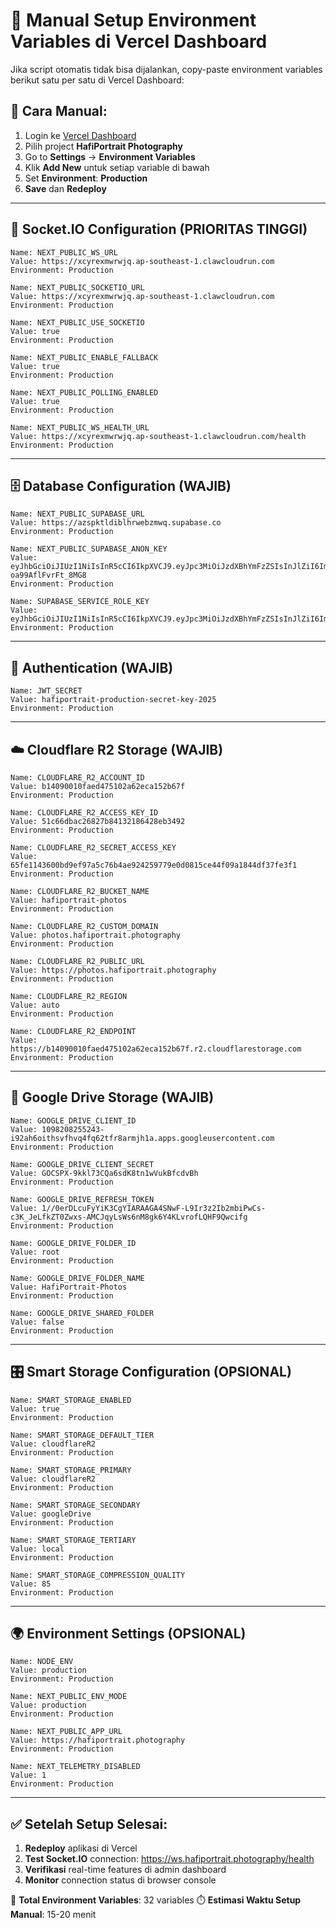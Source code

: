 # 🔧 Manual Setup Environment Variables di Vercel Dashboard

Jika script otomatis tidak bisa dijalankan, copy-paste environment variables berikut satu per satu di Vercel Dashboard:

## 📍 Cara Manual:
1. Login ke [Vercel Dashboard](https://vercel.com/dashboard)
2. Pilih project **HafiPortrait Photography**
3. Go to **Settings** → **Environment Variables**
4. Klik **Add New** untuk setiap variable di bawah
5. Set **Environment**: **Production**
6. **Save** dan **Redeploy**

---

## 🎯 Socket.IO Configuration (PRIORITAS TINGGI)

```
Name: NEXT_PUBLIC_WS_URL
Value: https://xcyrexmwrwjq.ap-southeast-1.clawcloudrun.com
Environment: Production
```

```
Name: NEXT_PUBLIC_SOCKETIO_URL
Value: https://xcyrexmwrwjq.ap-southeast-1.clawcloudrun.com
Environment: Production
```

```
Name: NEXT_PUBLIC_USE_SOCKETIO
Value: true
Environment: Production
```

```
Name: NEXT_PUBLIC_ENABLE_FALLBACK
Value: true
Environment: Production
```

```
Name: NEXT_PUBLIC_POLLING_ENABLED
Value: true
Environment: Production
```

```
Name: NEXT_PUBLIC_WS_HEALTH_URL
Value: https://xcyrexmwrwjq.ap-southeast-1.clawcloudrun.com/health
Environment: Production
```

---

## 🗄️ Database Configuration (WAJIB)

```
Name: NEXT_PUBLIC_SUPABASE_URL
Value: https://azspktldiblhrwebzmwq.supabase.co
Environment: Production
```

```
Name: NEXT_PUBLIC_SUPABASE_ANON_KEY
Value: eyJhbGciOiJIUzI1NiIsInR5cCI6IkpXVCJ9.eyJpc3MiOiJzdXBhYmFzZSIsInJlZiI6ImF6c3BrdGxkaWJsaHJ3ZWJ6bXdxIiwicm9sZSI6ImFub24iLCJpYXQiOjE3NTM5NDQwNDQsImV4cCI6MjA2OTUyMDA0NH0.uKHB4K9hxUDTc0ZkwidCJv_Ev-oa99AflFvrFt_8MG8
Environment: Production
```

```
Name: SUPABASE_SERVICE_ROLE_KEY
Value: eyJhbGciOiJIUzI1NiIsInR5cCI6IkpXVCJ9.eyJpc3MiOiJzdXBhYmFzZSIsInJlZiI6ImF6c3BrdGxkaWJsaHJ3ZWJ6bXdxIiwicm9sZSI6InNlcnZpY2Vfcm9sZSIsImlhdCI6MTc1Mzk0NDA0NCwiZXhwIjoyMDY5NTIwMDQ0fQ.hk8vOgFoW3PJZxhw40sHiNyvNxbD4_c4x6fqBynvlmE
Environment: Production
```

---

## 🔐 Authentication (WAJIB)

```
Name: JWT_SECRET
Value: hafiportrait-production-secret-key-2025
Environment: Production
```

---

## ☁️ Cloudflare R2 Storage (WAJIB)

```
Name: CLOUDFLARE_R2_ACCOUNT_ID
Value: b14090010faed475102a62eca152b67f
Environment: Production
```

```
Name: CLOUDFLARE_R2_ACCESS_KEY_ID
Value: 51c66dbac26827b84132186428eb3492
Environment: Production
```

```
Name: CLOUDFLARE_R2_SECRET_ACCESS_KEY
Value: 65fe1143600bd9ef97a5c76b4ae924259779e0d0815ce44f09a1844df37fe3f1
Environment: Production
```

```
Name: CLOUDFLARE_R2_BUCKET_NAME
Value: hafiportrait-photos
Environment: Production
```

```
Name: CLOUDFLARE_R2_CUSTOM_DOMAIN
Value: photos.hafiportrait.photography
Environment: Production
```

```
Name: CLOUDFLARE_R2_PUBLIC_URL
Value: https://photos.hafiportrait.photography
Environment: Production
```

```
Name: CLOUDFLARE_R2_REGION
Value: auto
Environment: Production
```

```
Name: CLOUDFLARE_R2_ENDPOINT
Value: https://b14090010faed475102a62eca152b67f.r2.cloudflarestorage.com
Environment: Production
```

---

## 📁 Google Drive Storage (WAJIB)

```
Name: GOOGLE_DRIVE_CLIENT_ID
Value: 1098208255243-i92ah6oithsvfhvq4fq62tfr8armjh1a.apps.googleusercontent.com
Environment: Production
```

```
Name: GOOGLE_DRIVE_CLIENT_SECRET
Value: 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
Environment: Production
```

```
Name: GOOGLE_DRIVE_REFRESH_TOKEN
Value: 1//0erDLcuFyYiK3CgYIARAAGA4SNwF-L9Ir3z2Ib2mbiPwCs-c3K_JeLfkZT0Zwxs-AMCJqyLsWs6nM8gk6Y4KLvrofLQHF9Qwcifg
Environment: Production
```

```
Name: GOOGLE_DRIVE_FOLDER_ID
Value: root
Environment: Production
```

```
Name: GOOGLE_DRIVE_FOLDER_NAME
Value: HafiPortrait-Photos
Environment: Production
```

```
Name: GOOGLE_DRIVE_SHARED_FOLDER
Value: false
Environment: Production
```

---

## 🎛️ Smart Storage Configuration (OPSIONAL)

```
Name: SMART_STORAGE_ENABLED
Value: true
Environment: Production
```

```
Name: SMART_STORAGE_DEFAULT_TIER
Value: cloudflareR2
Environment: Production
```

```
Name: SMART_STORAGE_PRIMARY
Value: cloudflareR2
Environment: Production
```

```
Name: SMART_STORAGE_SECONDARY
Value: googleDrive
Environment: Production
```

```
Name: SMART_STORAGE_TERTIARY
Value: local
Environment: Production
```

```
Name: SMART_STORAGE_COMPRESSION_QUALITY
Value: 85
Environment: Production
```

---

## 🌍 Environment Settings (OPSIONAL)

```
Name: NODE_ENV
Value: production
Environment: Production
```

```
Name: NEXT_PUBLIC_ENV_MODE
Value: production
Environment: Production
```

```
Name: NEXT_PUBLIC_APP_URL
Value: https://hafiportrait.photography
Environment: Production
```

```
Name: NEXT_TELEMETRY_DISABLED
Value: 1
Environment: Production
```

---

## ✅ Setelah Setup Selesai:

1. **Redeploy** aplikasi di Vercel
2. **Test Socket.IO** connection: https://ws.hafiportrait.photography/health
3. **Verifikasi** real-time features di admin dashboard
4. **Monitor** connection status di browser console

🎯 **Total Environment Variables**: 32 variables
⏱️ **Estimasi Waktu Setup Manual**: 15-20 menit